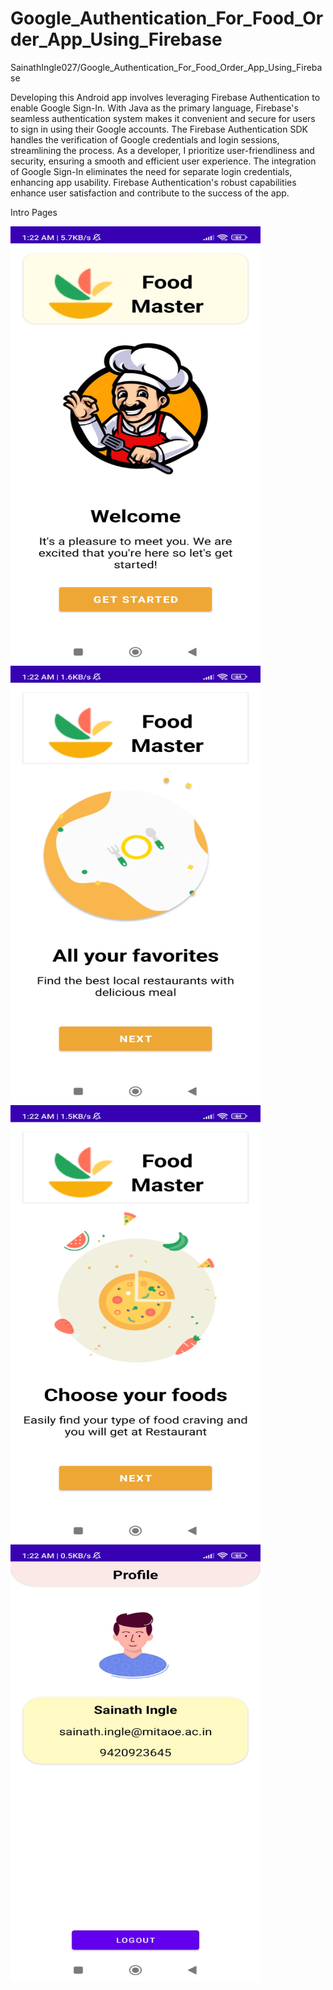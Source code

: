 # Google_Authentication_For_Food_Order_App_Using_Firebase
SainathIngle027/Google_Authentication_For_Food_Order_App_Using_Firebase

Developing this Android app involves leveraging Firebase Authentication to enable Google Sign-In. With Java as the primary language, Firebase's seamless authentication system makes it convenient and secure for users to sign in using their Google accounts. The Firebase Authentication SDK handles the verification of Google credentials and login sessions, streamlining the process. As a developer, I prioritize user-friendliness and security, ensuring a smooth and efficient user experience. The integration of Google Sign-In eliminates the need for separate login credentials, enhancing app usability. Firebase Authentication's robust capabilities enhance user satisfaction and contribute to the success of the app.

Intro Pages

<img src="/Startpage.jpg" alt="Alt Text" width="400" height="700">
<img src="/Page2.jpg" alt="Alt Text" width="400" height="700">
<img src="/p3.jpg" alt="Alt Text" width="400" height="700">
<img src="/profile.jpg" alt="Alt Text" width="400" height="700">


